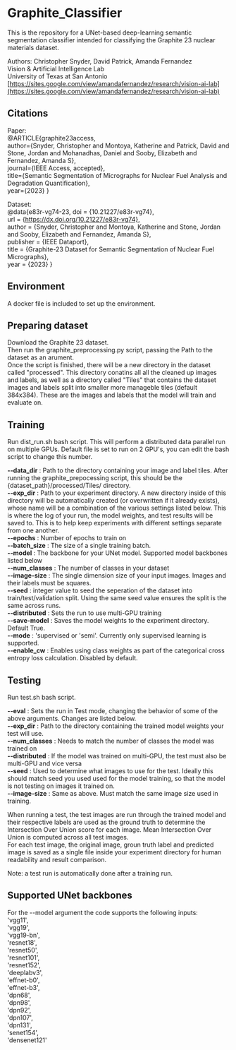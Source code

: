 # Graphite_Classifier
This is the repository for a UNet-based deep-learning semantic segmentation classifier intended for classifying the Graphite 23 nuclear materials dataset.

Authors: Christopher Snyder, David Patrick, Amanda Fernandez \
Vision & Artificial Intelligence Lab \
University of Texas at San Antonio \
[https://sites.google.com/view/amandafernandez/research/vision-ai-lab](https://sites.google.com/view/amandafernandez/research/vision-ai-lab)


## Citations
Paper: \
@ARTICLE{graphite23access, \
  author={Snyder, Christopher and Montoya, Katherine and Patrick, David and Stone, Jordan and Mohanadhas, Daniel and Sooby, Elizabeth and Fernandez, Amanda S}, \
  journal={IEEE Access, accepted}, \
  title={Semantic Segmentation of Micrographs for Nuclear Fuel Analysis and Degradation Quantification}, \
  year={2023} } 


Dataset: \
@data{e83r-vg74-23,
doi = {10.21227/e83r-vg74}, \
url = {https://dx.doi.org/10.21227/e83r-vg74}, \
author = {Snyder, Christopher and Montoya, Katherine and Stone, Jordan and Sooby, Elizabeth and Fernandez, Amanda S}, \
publisher = {IEEE Dataport}, \
title = {Graphite-23 Dataset for Semantic Segmentation of Nuclear Fuel Micrographs}, \
year = {2023} } 


## Environment
A docker file is included to set up the environment.

## Preparing dataset
Download the Graphite 23 dataset. \
Then run the graphite_preprocessing.py script, passing the Path to the dataset as an arument. \
Once the script is finished, there will be a new directory in the dataset called "processed". This directory conatins all all the cleaned up images and labels, as well as a directory called "Tiles" that contains the dataset images and labels split into smaller more manageble tiles (default 384x384). These are the images and labels that the model will train and evaluate on.

## Training
Run dist_run.sh bash script. This will perform a distributed data parallel run on multiple GPUs. Default file is set to run on 2 GPU's, you can edit the bash script to change this number. 

**--data_dir**    : Path to the directory containing your image and label tiles. After running the graphite_prepocessing script, this should be the {dataset_path}/processed/Tiles/ directory.\
**--exp_dir**     : Path to your experiment directory. A new directory inside of this directory will be automatically created (or overwritten if it already exists), whose name will be a combination of the various settings listed below. This is where the log of your run, the model weights, and test results will be saved to. This is to help keep experiments with different settings separate from one another. \
**--epochs**     : Number of epochs to train on\
**--batch_size**  : The size of a single training batch.\
**--model**       : The backbone for your UNet model. Supported model backbones listed below\
**--num_classes** : The number of classes in your dataset\
**--image-size**  : The single dimension size of your input images. Images and their labels must be squares.\
**--seed**        : integer value to seed the seperation of the dataset into train/test/validation split. Using the same seed value ensures the split is the same across runs.\
**--distributed** : Sets the run to use multi-GPU training \
**--save-model**  : Saves the model weights to the experiment directory. Default True.\
**--mode**        : 'supervised or 'semi'. Currently only supervised learning is supported.\
**--enable_cw**   : Enables using class weights as part of the categorical cross entropy loss calculation. Disabled by default.


## Testing
Run test.sh bash script. 

**--eval**        : Sets the run in Test mode, changing the behavior of some of the above arguments. Changes are listed below.\
**--exp_dir**     : Path to the directory containing the trained model weights your test will use.\
**--num_classes** : Needs to match the number of classes the model was trained on\
**--distributed** : If the model was trained on multi-GPU, the test must also be multi-GPU and vice versa\
**--seed**        : Used to determine what images to use for the test. Ideally this should match seed you used used for the model training, so that the model is not testing on images it trained on.\
**--image-size**  : Same as above. Must match the same image size used in training.

When running a test, the test images are run through the trained model and their respective labels are used as the ground truth to determine the Intersection Over Union score for each image. Mean Intersection Over Union is computed across all test images.\
For each test image, the original image, groun truth label and predicted image is saved as a single file inside your experiment directory for human readability and result comparison.

Note: a test run is automatically done after a training run.

## Supported UNet backbones
For the --model argument the code supports the following inputs:\
'vgg11',\
'vgg19',\
'vgg19-bn',\
'resnet18',\
'resnet50',\
'resnet101',\
'resnet152',\
'deeplabv3',\
'effnet-b0', \
'effnet-b3',\
'dpn68',\
'dpn98',\
'dpn92',\
'dpn107',\
'dpn131',\
'senet154',\
'densenet121'
